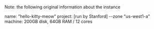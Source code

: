 Note: the following original information about the instance

name: "hello-kitty-meow"
project: [run by Stanford]
--zone "us-west1-a" 
machine: 200GB disk, 64GB RAM / 12 cores

